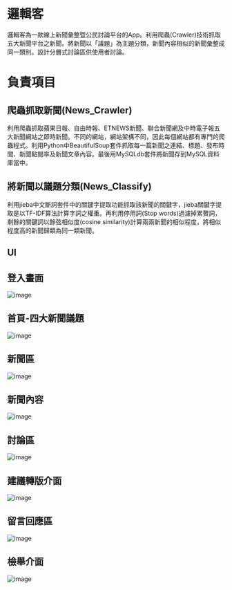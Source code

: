 邏輯客
==
邏輯客為一款線上新聞彙整暨公民討論平台的App。利用爬蟲(Crawler)技術抓取五大新聞平台之新聞。將新聞以「議題」為主題分類，新聞內容相似的新聞彙整成同一類別。設計分層式討論區供使用者討論。

負責項目
==
爬蟲抓取新聞(News_Crawler)
---
利用爬蟲抓取蘋果日報、自由時報、ETNEWS新聞、聯合新聞網及中時電子報五大新聞網站之即時新聞。不同的網站，網站架構不同，因此每個網站都有專門的爬蟲程式。利用Python中BeautifulSoup套件抓取每一篇新聞之連結、標題、發布時間、新聞點閱率及新聞文章內容。最後用MySQLdb套件將新聞存到MySQL資料庫當中。

將新聞以議題分類(News_Classify)
---
利用jieba中文斷詞套件中的關鍵字提取功能抓取該新聞的關鍵字，jieba關鍵字提取是以TF-IDF算法計算字詞之權重。再利用停用詞(Stop words)過濾掉累贅詞，剩餘的關鍵詞以餘弦相似度(cosine similarity)計算兩兩新聞的相似程度，將相似程度高的新聞歸類為同一類新聞。

UI
---
登入畫面
---
![image](https://github.com/tingnli6603/Logic/blob/master/Layout/2017-09-09%20(1).png)

首頁-四大新聞議題
---
![image](https://github.com/tingnli6603/Logic/blob/master/Layout/2017-09-09%20(2).png)

新聞區
---
![image](https://github.com/tingnli6603/Logic/blob/master/Layout/2017-09-09%20(3).png)

新聞內容
---
![image](https://github.com/tingnli6603/Logic/blob/master/Layout/2017-09-09%20(4).png)

討論區
---
![image](https://github.com/tingnli6603/Logic/blob/master/Layout/2017-09-09%20(5).png)

建議轉版介面
---
![image](https://github.com/tingnli6603/Logic/blob/master/Layout/2017-09-09%20(6).png)

留言回應區
---
![image](https://github.com/tingnli6603/Logic/blob/master/Layout/2017-09-09%20(7).png)

檢舉介面
---
![image](https://github.com/tingnli6603/Logic/blob/master/Layout/2017-09-09%20(8).png)

